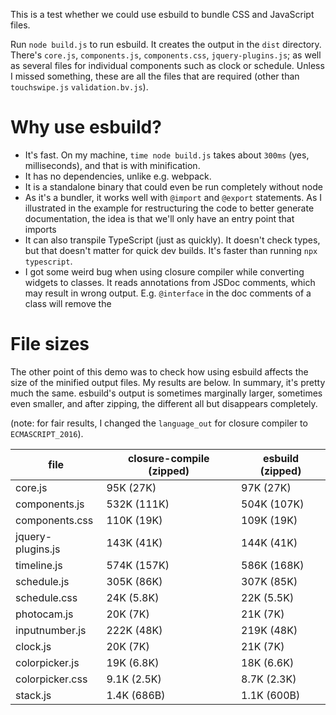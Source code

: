 This is a test whether we could use esbuild to bundle CSS and JavaScript files.

Run `node build.js` to run esbuild. It creates the output in the `dist` directory. There's `core.js`,
`components.js`, `components.css`, `jquery-plugins.js`; as well as several files for individual components such
as clock or schedule. Unless I missed something, these are all the files that are required (other than `touchswipe.js`
`validation.bv.js`).

# Why use esbuild?

* It's fast. On my machine, `time node build.js` takes about `300ms` (yes, milliseconds), and that is with minification.
* It has no dependencies, unlike e.g. webpack.
* It is a standalone binary that could even be run completely without node
* As it's a bundler, it works well with `@import` and `@export` statements. As I illustrated in the example for
  restructuring the code to better generate documentation, the idea is that we'll only have an entry point that imports
* It can also transpile TypeScript (just as quickly). It doesn't check types, but that doesn't matter for quick
  dev builds. It's faster than running `npx typescript`.
* I got some weird bug when using closure compiler while converting widgets to classes. It reads annotations from
  JSDoc comments, which may result in wrong output. E.g. `@interface` in the doc comments of a class will remove the 

# File sizes

The other point of this demo was to check how using esbuild affects the size of the minified output files. My results
are below. In summary, it's pretty much the same. esbuild's output is sometimes marginally larger, sometimes even
smaller, and after zipping, the different all but disappears completely.

(note: for fair results, I changed the `language_out` for closure compiler to `ECMASCRIPT_2016`).

| file              | closure-compile (zipped) | esbuild (zipped) |
|-------------------|--------------------------|------------------|
| core.js           | 95K (27K)                | 97K (27K)        |
| components.js     | 532K (111K)              | 504K (107K)      |
| components.css    | 110K (19K)               | 109K (19K)       |
| jquery-plugins.js | 143K (41K)               | 144K (41K)       |
| timeline.js       | 574K (157K)              | 586K (168K)      |
| schedule.js       | 305K (86K)               | 307K (85K)       |
| schedule.css      | 24K (5.8K)               | 22K (5.5K)       |
| photocam.js       | 20K (7K)                 | 21K (7K)         |
| inputnumber.js    | 222K (48K)               | 219K (48K)       |
| clock.js          | 20K (7K)                 | 21K (7K)         |
| colorpicker.js    | 19K (6.8K)               | 18K (6.6K)       |
| colorpicker.css   | 9.1K (2.5K)              | 8.7K (2.3K)      |
| stack.js          | 1.4K (686B)              | 1.1K (600B)      |

